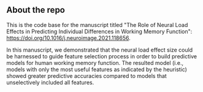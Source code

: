 ## About the repo

This is the code base for the manuscript titled "The Role of Neural Load Effects in Predicting Individual Differences in Working Memory Function": https://doi.org/10.1016/j.neuroimage.2021.118656. 

In this manuscript, we demonstrated that the neural load effect size could be harnessed to guide feature selection process in order to build predictive models for human working memory function. The resulted model (i.e., models with only the most useful features as indicated by the heuristic) showed greater predictive accuracies compared to models that unselectively included all features. 
